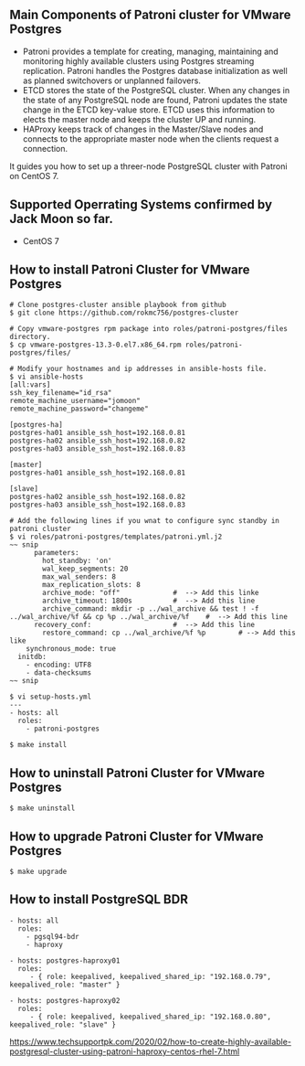 ## Main Components of Patroni cluster for VMware Postgres
- Patroni provides a template for creating, managing, maintaining and monitoring highly available clusters using Postgres streaming replication. Patroni handles the Postgres database initialization as well as planned switchovers or unplanned failovers.
- ETCD stores the state of the PostgreSQL cluster.  When any changes in the state of any PostgreSQL node are found, Patroni updates the state change in the ETCD key-value store. ETCD uses this information to elects the master node and keeps the cluster UP and running.
- HAProxy keeps track of changes in the Master/Slave nodes and connects to the appropriate master node when the clients request a connection.

It guides you how to set up a threer-node PostgreSQL cluster with Patroni on CentOS 7.

## Supported Operrating Systems confirmed by Jack Moon so far.
- CentOS 7

## How to install Patroni Cluster for VMware Postgres
~~~
# Clone postgres-cluster ansible playbook from github
$ git clone https://github.com/rokmc756/postgres-cluster

# Copy vmware-postgres rpm package into roles/patroni-postgres/files directory.
$ cp vmware-postgres-13.3-0.el7.x86_64.rpm roles/patroni-postgres/files/

# Modify your hostnames and ip addresses in ansible-hosts file.
$ vi ansible-hosts
[all:vars]
ssh_key_filename="id_rsa"
remote_machine_username="jomoon"
remote_machine_password="changeme"

[postgres-ha]
postgres-ha01 ansible_ssh_host=192.168.0.81
postgres-ha02 ansible_ssh_host=192.168.0.82
postgres-ha03 ansible_ssh_host=192.168.0.83

[master]
postgres-ha01 ansible_ssh_host=192.168.0.81

[slave]
postgres-ha02 ansible_ssh_host=192.168.0.82
postgres-ha03 ansible_ssh_host=192.168.0.83

# Add the following lines if you wnat to configure sync standby in patroni cluster
$ vi roles/patroni-postgres/templates/patroni.yml.j2
~~ snip
      parameters:
        hot_standby: 'on'
        wal_keep_segments: 20
        max_wal_senders: 8
        max_replication_slots: 8
        archive_mode: "off"             #  --> Add this linke
        archive_timeout: 1800s          #  --> Add this line
        archive_command: mkdir -p ../wal_archive && test ! -f ../wal_archive/%f && cp %p ../wal_archive/%f    #  --> Add this line
      recovery_conf:                    #  --> Add this line
        restore_command: cp ../wal_archive/%f %p        # --> Add this like
    synchronous_mode: true
  initdb:
    - encoding: UTF8
    - data-checksums
~~ snip

$ vi setup-hosts.yml
---
- hosts: all
  roles:
    - patroni-postgres

$ make install
~~~
## How to uninstall Patroni Cluster for VMware Postgres
~~~
$ make uninstall
~~~
## How to upgrade Patroni Cluster for VMware Postgres
~~~
$ make upgrade
~~~


## How to install PostgreSQL BDR
~~~
- hosts: all
  roles:
    - pgsql94-bdr
    - haproxy

- hosts: postgres-haproxy01
  roles:
     - { role: keepalived, keepalived_shared_ip: "192.168.0.79", keepalived_role: "master" }

- hosts: postgres-haproxy02
  roles:
     - { role: keepalived, keepalived_shared_ip: "192.168.0.80", keepalived_role: "slave" }
~~~



https://www.techsupportpk.com/2020/02/how-to-create-highly-available-postgresql-cluster-using-patroni-haproxy-centos-rhel-7.html
